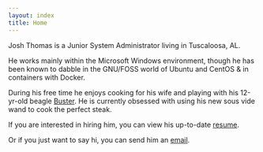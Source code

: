 ```yaml
---
layout: index
title: Home
---
```


Josh Thomas is a Junior System Administrator living in Tuscaloosa, AL.

He works mainly within the Microsoft Windows environment, though he has been known to dabble in the GNU/FOSS world of Ubuntu and CentOS & in containers with Docker.

During his free time he enjoys cooking for his wife and playing with his 12-yr-old beagle [Buster](https://www.instagram.com/p/XTidm9jaMU/). He is currently obsessed with using his new sous vide wand to cook the perfect steak.

If you are interested in hiring him, you can view his up-to-date [resume](https://drive.google.com/file/d/1V2KL5vjbBWJ5V3BiM3qheILJduaHHYMl/view?usp=sharing).

Or if you just want to say hi, you can send him an [email](mailto:contact@joshuadavidthomas.com).